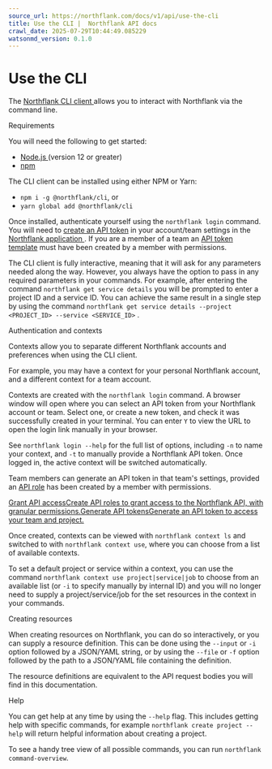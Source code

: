 ```yaml
---
source_url: https://northflank.com/docs/v1/api/use-the-cli
title: Use the CLI |  Northflank API docs
crawl_date: 2025-07-29T10:44:49.085229
watsonmd_version: 0.1.0
---
```


# Use the CLI

The [Northflank CLI client ](https://npmjs.com/@northflank/cli) allows you to interact with Northflank via the command line.

Requirements

You will need the following to get started:

  * [Node.js ](https://nodejs.org/en) (version 12 or greater)
  * [npm ](https://www.npmjs.com/)



The CLI client can be installed using either NPM or Yarn:

  * `npm i -g @northflank/cli`, or
  * `yarn global add @northflank/cli`



Once installed, authenticate yourself using the `northflank login` command. You will need to [create an API token](../application/secure/manage-api-tokens) in your account/team settings in the [Northflank application ](https://app.northflank.com). If you are a member of a team an [API token template](../application/secure/grant-api-access) must have been created by a member with permissions.

The CLI client is fully interactive, meaning that it will ask for any parameters needed along the way. However, you always have the option to pass in any required parameters in your commands. For example, after entering the command `northflank get service details` you will be prompted to enter a project ID and a service ID. You can achieve the same result in a single step by using the command `northflank get service details --project <PROJECT_ID> --service <SERVICE_ID>` .

Authentication and contexts

Contexts allow you to separate different Northflank accounts and preferences when using the CLI client.

For example, you may have a context for your personal Northflank account, and a different context for a team account.

Contexts are created with the `northflank login` command. A browser window will open where you can select an API token from your Northflank account or team. Select one, or create a new token, and check it was successfully created in your terminal. You can enter `Y` to view the URL to open the login link manually in your browser.

See `northflank login --help` for the full list of options, including `-n` to name your context, and `-t` to manually provide a Northflank API token. Once logged in, the active context will be switched automatically.

Team members can generate an API token in that team's settings, provided an [API role](../application/secure/grant-api-access) has been created by a member with permissions.

[Grant API accessCreate API roles to grant access to the Northflank API, with granular permissions.](/docs/v1/application/secure/grant-api-access)[Generate API tokensGenerate an API token to access your team and project.](/docs/v1/application/secure/grant-api-access#generate-an-api-token)

Once created, contexts can be viewed with `northflank context ls` and switched to with `northflank context use`, where you can choose from a list of available contexts.

To set a default project or service within a context, you can use the command `northflank context use project|service|job` to choose from an available list (or `-i` to specify manually by internal ID) and you will no longer need to supply a project/service/job for the set resources in the context in your commands.

Creating resources

When creating resources on Northflank, you can do so interactively, or you can supply a resource definition. This can be done using the `--input` or `-i` option followed by a JSON/YAML string, or by using the `--file` or `-f` option followed by the path to a JSON/YAML file containing the definition.

The resource definitions are equivalent to the API request bodies you will find in this documentation.

Help

You can get help at any time by using the `--help` flag. This includes getting help with specific commands, for example `northflank create project --help` will return helpful information about creating a project.

To see a handy tree view of all possible commands, you can run `northflank command-overview`.